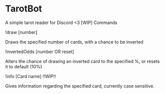 # TarotBot
A simple tarot reader for Discord &lt;3
[WIP]
Commands

!draw [number]

Draws the specified number of cards, with a chance to be inverted

!invertedOdds [number OR reset]

Alters the chance of drawing an inverted card to the specified %, or resets it to default (10%)

!info [Card name] !!WIP!!

Gives information regarding the specified card, currently case sensitive.
